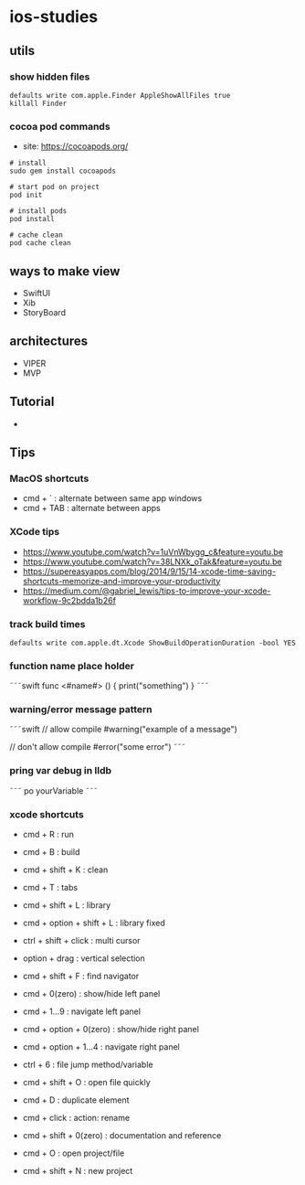 # ios-studies

## utils

### show hidden files
```shell script
defaults write com.apple.Finder AppleShowAllFiles true
killall Finder
```

### cocoa pod commands
- site: https://cocoapods.org/
```
# install
sudo gem install cocoapods

# start pod on project
pod init

# install pods
pod install

# cache clean
pod cache clean
```
## ways to make view
- SwiftUI
- Xib
- StoryBoard

## architectures
- VIPER
- MVP

## Tutorial
- 

## Tips

### MacOS shortcuts
- cmd + ` : alternate between same app windows
- cmd + TAB : alternate between apps

### XCode tips
- https://www.youtube.com/watch?v=1uVnWbygg_c&feature=youtu.be
- https://www.youtube.com/watch?v=38LNXk_oTak&feature=youtu.be
- https://supereasyapps.com/blog/2014/9/15/14-xcode-time-saving-shortcuts-memorize-and-improve-your-productivity
- https://medium.com/@gabriel_lewis/tips-to-improve-your-xcode-workflow-9c2bdda1b26f

### track build times
```
defaults write com.apple.dt.Xcode ShowBuildOperationDuration -bool YES
```

### function name place holder
˜˜˜swift
func <#name#> () {
    print("something")
}
˜˜˜

### warning/error message pattern
˜˜˜swift
// allow compile
#warning("example of a message")

// don't allow compile
#error("some error")
˜˜˜

### pring var debug in lldb
˜˜˜
po yourVariable
˜˜˜

### xcode shortcuts
- cmd + R : run
- cmd + B : build
- cmd + shift + K : clean

- cmd + T : tabs

- cmd + shift + L : library
- cmd + option + shift + L : library fixed

- ctrl + shift + click : multi cursor
- option + drag : vertical selection

- cmd + shift + F : find navigator

- cmd + 0(zero) : show/hide left panel
- cmd + 1...9 : navigate left panel

- cmd + option + 0(zero) : show/hide right panel
- cmd + option + 1...4 : navigate right panel

- ctrl + 6 : file jump method/variable

- cmd + shift + O : open file quickly

- cmd + D : duplicate element

- cmd + click : action: rename

- cmd + shift + 0(zero) : documentation and reference

- cmd + O : open project/file

- cmd + shift + N : new project
